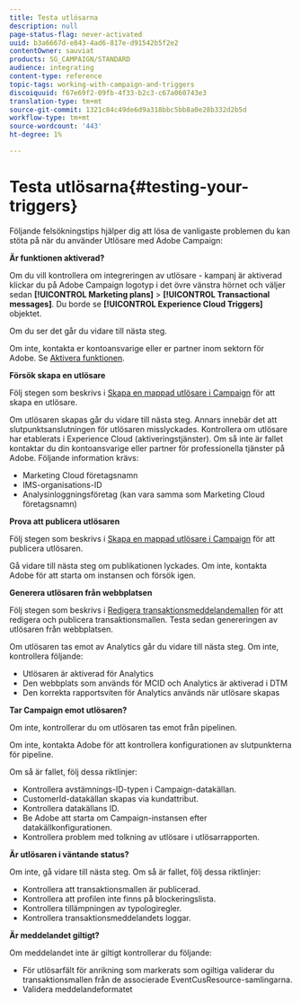 ```yaml
---
title: Testa utlösarna
description: null
page-status-flag: never-activated
uuid: b3a6667d-e843-4ad6-817e-d91542b5f2e2
contentOwner: sauviat
products: SG_CAMPAIGN/STANDARD
audience: integrating
content-type: reference
topic-tags: working-with-campaign-and-triggers
discoiquuid: f67e69f2-09fb-4f33-b2c3-c67a060743e3
translation-type: tm+mt
source-git-commit: 1321c84c49de6d9a318bbc5bb8a0e28b332d2b5d
workflow-type: tm+mt
source-wordcount: '443'
ht-degree: 1%

---
```



# Testa utlösarna{#testing-your-triggers}

Följande felsökningstips hjälper dig att lösa de vanligaste problemen du kan stöta på när du använder Utlösare med Adobe Campaign:

**Är funktionen aktiverad?**

Om du vill kontrollera om integreringen av utlösare - kampanj är aktiverad klickar du på Adobe Campaign logotyp i det övre vänstra hörnet och väljer sedan **[!UICONTROL Marketing plans]** > **[!UICONTROL Transactional messages]**. Du borde se **[!UICONTROL Experience Cloud Triggers]** objektet.

Om du ser det går du vidare till nästa steg.

Om inte, kontakta er kontoansvarige eller er partner inom sektorn för Adobe. Se [Aktivera funktionen](../../integrating/using/configuring-triggers-in-experience-cloud.md#activating-the-functionality).

**Försök skapa en utlösare**

Följ stegen som beskrivs i [Skapa en mappad utlösare i Campaign](../../integrating/using/using-triggers-in-campaign.md#creating-a-mapped-trigger-in-campaign) för att skapa en utlösare.

Om utlösaren skapas går du vidare till nästa steg. Annars innebär det att slutpunktsanslutningen för utlösaren misslyckades. Kontrollera om utlösare har etablerats i Experience Cloud (aktiveringstjänster). Om så inte är fallet kontaktar du din kontoansvarige eller partner för professionella tjänster på Adobe. Följande information krävs:

* Marketing Cloud företagsnamn
* IMS-organisations-ID
* Analysinloggningsföretag (kan vara samma som Marketing Cloud företagsnamn)

**Prova att publicera utlösaren**

Följ stegen som beskrivs i [Skapa en mappad utlösare i Campaign](../../integrating/using/using-triggers-in-campaign.md#creating-a-mapped-trigger-in-campaign) för att publicera utlösaren.

Gå vidare till nästa steg om publikationen lyckades. Om inte, kontakta Adobe för att starta om instansen och försök igen.

**Generera utlösaren från webbplatsen**

Följ stegen som beskrivs i [Redigera transaktionsmeddelandemallen](../../integrating/using/using-triggers-in-campaign.md#editing-the-transactional-message-template) för att redigera och publicera transaktionsmallen. Testa sedan genereringen av utlösaren från webbplatsen.

Om utlösaren tas emot av Analytics går du vidare till nästa steg. Om inte, kontrollera följande:

* Utlösaren är aktiverad för Analytics
* Den webbplats som används för MCID och Analytics är aktiverad i DTM
* Den korrekta rapportsviten för Analytics används när utlösare skapas

**Tar Campaign emot utlösaren?**

Om inte, kontrollerar du om utlösaren tas emot från pipelinen.

Om inte, kontakta Adobe för att kontrollera konfigurationen av slutpunkterna för pipeline.

Om så är fallet, följ dessa riktlinjer:

* Kontrollera avstämnings-ID-typen i Campaign-datakällan.
* CustomerId-datakällan skapas via kundattribut.
* Kontrollera datakällans ID.
* Be Adobe att starta om Campaign-instansen efter datakällkonfigurationen.
* Kontrollera problem med tolkning av utlösare i utlösarrapporten.

**Är utlösaren i väntande status?**

Om inte, gå vidare till nästa steg. Om så är fallet, följ dessa riktlinjer:

* Kontrollera att transaktionsmallen är publicerad.
* Kontrollera att profilen inte finns på blockeringslista.
* Kontrollera tillämpningen av typologiregler.
* Kontrollera transaktionsmeddelandets loggar.

**Är meddelandet giltigt?**

Om meddelandet inte är giltigt kontrollerar du följande:

* För utlösarfält för anrikning som markerats som ogiltiga validerar du transaktionsmallen från de associerade EventCusResource-samlingarna.
* Validera meddelandeformatet

